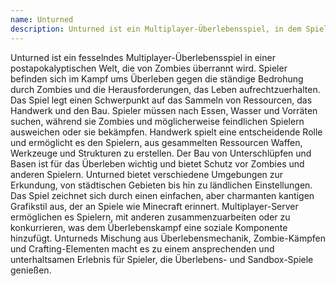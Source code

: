 ```yaml
---
name: Unturned
description: Unturned ist ein Multiplayer-Überlebensspiel, in dem Spieler in einer von Zombies überrannten Welt navigieren, Ressourcen sammeln, Gegenstände herstellen und Unterschlüpfe bauen.
---
```


Unturned ist ein fesselndes Multiplayer-Überlebensspiel in einer postapokalyptischen Welt, die von Zombies überrannt wird. Spieler befinden sich im Kampf ums Überleben gegen die ständige Bedrohung durch Zombies und die Herausforderungen, das Leben aufrechtzuerhalten. Das Spiel legt einen Schwerpunkt auf das Sammeln von Ressourcen, das Handwerk und den Bau. Spieler müssen nach Essen, Wasser und Vorräten suchen, während sie Zombies und möglicherweise feindlichen Spielern ausweichen oder sie bekämpfen. Handwerk spielt eine entscheidende Rolle und ermöglicht es den Spielern, aus gesammelten Ressourcen Waffen, Werkzeuge und Strukturen zu erstellen. Der Bau von Unterschlüpfen und Basen ist für das Überleben wichtig und bietet Schutz vor Zombies und anderen Spielern. Unturned bietet verschiedene Umgebungen zur Erkundung, von städtischen Gebieten bis hin zu ländlichen Einstellungen. Das Spiel zeichnet sich durch einen einfachen, aber charmanten kantigen Grafikstil aus, der an Spiele wie Minecraft erinnert. Multiplayer-Server ermöglichen es Spielern, mit anderen zusammenzuarbeiten oder zu konkurrieren, was dem Überlebenskampf eine soziale Komponente hinzufügt. Unturneds Mischung aus Überlebensmechanik, Zombie-Kämpfen und Crafting-Elementen macht es zu einem ansprechenden und unterhaltsamen Erlebnis für Spieler, die Überlebens- und Sandbox-Spiele genießen.

